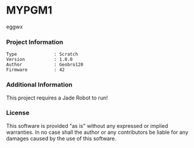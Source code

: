 MYPGM1
================

eggwx

### Project Information
```
Type              : Scratch
Version           : 1.0.0
Author            : Geobro120
Firmware          : 42
```

### Additional Information
This project requires a Jade Robot to run!

### License
This software is provided "as is" without any expressed or implied warranties.  In no case shall the author or any contributors be liable for any damages caused by the use of this software.

